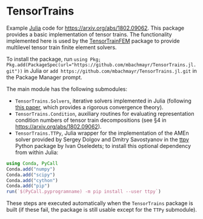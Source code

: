 # TensorTrains

Example [Julia](https://julialang.org/) code for <https://arxiv.org/abs/1802.09062>. This package provides a basic implementation of tensor trains. The functionality implemented here is used by the [TensorTrainFEM](https://github.com/mbachmayr/TensorTrainFEM.jl) package to provide multilevel tensor train finite element solvers.

To install the package, run `using Pkg; Pkg.add(PackageSpec(url="https://github.com/mbachmayr/TensorTrains.jl.git"))` in Julia or `add https://github.com/mbachmayr/TensorTrains.jl.git` in the Package Manager prompt.

The main module has the following submodules:
- `TensorTrains.Solvers`, iterative solvers implemented in Julia (following [this paper](http://dx.doi.org/10.1007/s10208-016-9314-z), which provides a rigorous convergence theory).
- `TensorTrains.Condition`, auxiliary routines for evaluating representation condition numbers of tensor train decompositions (see §4 in <https://arxiv.org/abs/1802.09062>).
- `TensorTrains.TTPy`, Julia wrapper for the implementation of the AMEn solver provided by Sergey Dolgov and Dmitry Savostyanov in the [ttpy](https://github.com/oseledets/ttpy) Python package by Ivan Oseledets; to install this optional dependency from within Julia: 
```julia
using Conda, PyCall
Conda.add("numpy")
Conda.add("scipy")
Conda.add("cython")
Conda.add("pip")
run(`$(PyCall.pyprogramname) -m pip install --user ttpy`)
```
These steps are executed automatically when the `TensorTrains` package is built (if these fail, the package is still usable except for the `TTPy` submodule).
